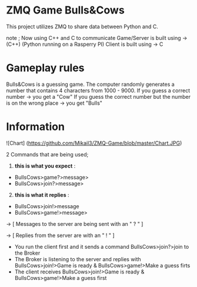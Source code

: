 # ZMQ Game Bulls&Cows
This project utilizes ZMQ to share data between Python and C.

note ; Now using C++ and C to communicate 
Game/Server is built using -> (C++) (Python running on a Rasperry PI)
Client is built using  -> C

# Gameplay rules

Bulls&Cows is a guessing game.
The computer randomly generates a number that contains 4 characters from 1000 - 9000.
If you guess a correct number -> you get a "Cow"
If you guess the correct number but the number is on the wrong place -> you get "Bulls"

# Information

![Chart] (https://github.com/Mikail3/ZMQ-Game/blob/master/Chart.JPG) 


2 Commands that are being used;

1) **this is what you expect** :

* BullsCows>game?>message> 
* BullsCows>join?>message>

2) **this is what it replies** :

* BullsCows>join!>message 
* BullsCows>game!>message>



 -> [ Messages to the server are being sent with an " ? " ]
 
 -> [ Replies from the server are with an " ! " ]
 
 * You run the client first and it sends a command BullsCows>join?>join to the Broker
 * The Broker is listening to the server and replies with BullsCows>join!>Game is ready & BullsCows>game!>Make a guess firts
 * The client receives BullsCows>join!>Game is ready & BullsCows>game!>Make a guess first
 
